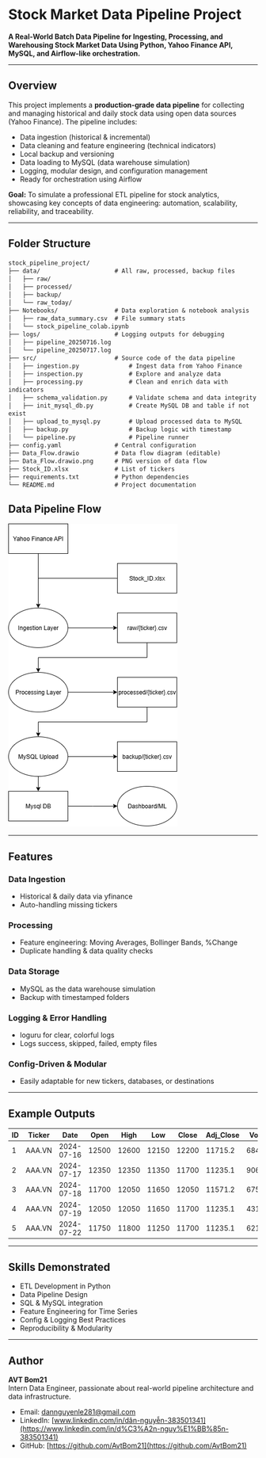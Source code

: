 # Stock Market Data Pipeline Project

**A Real-World Batch Data Pipeline for Ingesting, Processing, and Warehousing Stock Market Data Using Python, Yahoo Finance API, MySQL, and Airflow-like orchestration.**

---

## Overview

This project implements a **production-grade data pipeline** for collecting and managing historical and daily stock data using open data sources (Yahoo Finance). The pipeline includes:

- Data ingestion (historical & incremental)
- Data cleaning and feature engineering (technical indicators)
- Local backup and versioning
- Data loading to MySQL (data warehouse simulation)
- Logging, modular design, and configuration management
- Ready for orchestration using Airflow

**Goal:** To simulate a professional ETL pipeline for stock analytics, showcasing key concepts of data engineering: automation, scalability, reliability, and traceability.

---

## Folder Structure

```
stock_pipeline_project/
├── data/                     # All raw, processed, backup files
│   ├── raw/
│   ├── processed/
│   ├── backup/
│   └── raw_today/
├── Notebooks/                # Data exploration & notebook analysis
│   ├── raw_data_summary.csv  # File summary stats
│   └── stock_pipeline_colab.ipynb
├── logs/                     # Logging outputs for debugging
│   ├── pipeline_20250716.log
│   └── pipeline_20250717.log
├── src/                      # Source code of the data pipeline
│   ├── ingestion.py              # Ingest data from Yahoo Finance
│   ├── inspection.py             # Explore and analyze data
│   ├── processing.py             # Clean and enrich data with indicators
│   ├── schema_validation.py      # Validate schema and data integrity
│   ├── init_mysql_db.py          # Create MySQL DB and table if not exist
│   ├── upload_to_mysql.py        # Upload processed data to MySQL
│   ├── backup.py                 # Backup logic with timestamp
│   └── pipeline.py               # Pipeline runner
├── config.yaml               # Central configuration
├── Data_Flow.drawio          # Data flow diagram (editable)
├── Data_Flow.drawio.png      # PNG version of data flow
├── Stock_ID.xlsx             # List of tickers
├── requirements.txt          # Python dependencies
└── README.md                 # Project documentation
```

## Data Pipeline Flow

![Stock Data Pipeline Flow](Data_Flow.drawio.png)

---

## Features

### Data Ingestion

- Historical & daily data via yfinance
- Auto-handling missing tickers

### Processing

- Feature engineering: Moving Averages, Bollinger Bands, %Change
- Duplicate handling & data quality checks

### Data Storage

- MySQL as the data warehouse simulation
- Backup with timestamped folders

### Logging & Error Handling

- loguru for clear, colorful logs
- Logs success, skipped, failed, empty files

### Config-Driven & Modular

- Easily adaptable for new tickers, databases, or destinations

---

## Example Outputs

| ID | Ticker | Date       | Open  | High  | Low   | Close | Adj_Close | Volume  | MA10 | MA50 | Pct_Change | BB_Upper | BB_Lower |
|----|--------|------------|-------|-------|-------|-------|-----------|---------|------|------|------------|-----------|-----------|
| 1  | AAA.VN | 2024-07-16 | 12500 | 12600 | 12150 | 12200 | 11715.2   | 6840800 | NULL | NULL | NULL       | NULL      | NULL      |
| 2  | AAA.VN | 2024-07-17 | 12350 | 12350 | 11350 | 11700 | 11235.1   | 9067900 | NULL | NULL | -4.09836   | NULL      | NULL      |
| 3  | AAA.VN | 2024-07-18 | 11700 | 12050 | 11650 | 12050 | 11571.2   | 6755000 | NULL | NULL | 2.99145    | NULL      | NULL      |
| 4  | AAA.VN | 2024-07-19 | 12050 | 12050 | 11650 | 11700 | 11235.1   | 4318100 | NULL | NULL | -2.90456   | NULL      | NULL      |
| 5  | AAA.VN | 2024-07-22 | 11750 | 11800 | 11250 | 11700 | 11235.1   | 6214100 | NULL | NULL | 0.00000    | NULL      | NULL      |

---

## Skills Demonstrated

- ETL Development in Python
- Data Pipeline Design
- SQL & MySQL integration
- Feature Engineering for Time Series
- Config & Logging Best Practices
- Reproducibility & Modularity

---

## Author

**AVT Bom21**  
Intern Data Engineer, passionate about real-world pipeline architecture and data infrastructure.

- Email: dannguyenle281@gmail.com  
- LinkedIn: [www.linkedin.com/in/dân-nguyễn-383501341](https://www.linkedin.com/in/d%C3%A2n-nguy%E1%BB%85n-383501341)  
- GitHub: [https://github.com/AvtBom21](https://github.com/AvtBom21)
